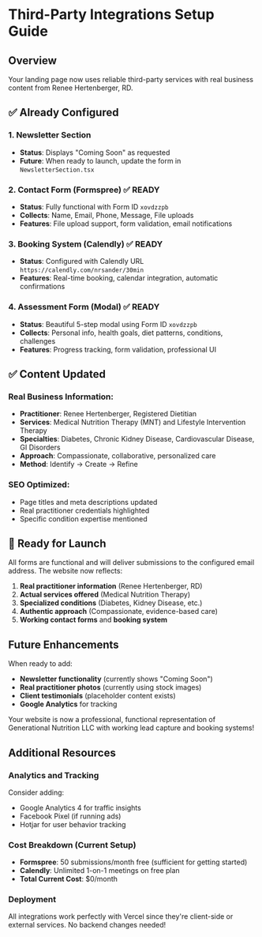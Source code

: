 # Third-Party Integrations Setup Guide

## Overview
Your landing page now uses reliable third-party services with real business content from Renee Hertenberger, RD.

## ✅ Already Configured

### 1. Newsletter Section
- **Status**: Displays "Coming Soon" as requested
- **Future**: When ready to launch, update the form in `NewsletterSection.tsx`

### 2. Contact Form (Formspree) ✅ READY
- **Status**: Fully functional with Form ID `xovdzzpb`
- **Collects**: Name, Email, Phone, Message, File uploads
- **Features**: File upload support, form validation, email notifications

### 3. Booking System (Calendly) ✅ READY
- **Status**: Configured with Calendly URL `https://calendly.com/nrsander/30min`
- **Features**: Real-time booking, calendar integration, automatic confirmations

### 4. Assessment Form (Modal) ✅ READY
- **Status**: Beautiful 5-step modal using Form ID `xovdzzpb`
- **Collects**: Personal info, health goals, diet patterns, conditions, challenges
- **Features**: Progress tracking, form validation, professional UI

## ✅ Content Updated

### Real Business Information:
- **Practitioner**: Renee Hertenberger, Registered Dietitian
- **Services**: Medical Nutrition Therapy (MNT) and Lifestyle Intervention Therapy
- **Specialties**: Diabetes, Chronic Kidney Disease, Cardiovascular Disease, GI Disorders
- **Approach**: Compassionate, collaborative, personalized care
- **Method**: Identify → Create → Refine

### SEO Optimized:
- Page titles and meta descriptions updated
- Real practitioner credentials highlighted
- Specific condition expertise mentioned

## 🚀 Ready for Launch

All forms are functional and will deliver submissions to the configured email address. The website now reflects:

1. **Real practitioner information** (Renee Hertenberger, RD)
2. **Actual services offered** (Medical Nutrition Therapy)
3. **Specialized conditions** (Diabetes, Kidney Disease, etc.)
4. **Authentic approach** (Compassionate, evidence-based care)
5. **Working contact forms** and **booking system**

## Future Enhancements

When ready to add:
- **Newsletter functionality** (currently shows "Coming Soon")
- **Real practitioner photos** (currently using stock images)
- **Client testimonials** (placeholder content exists)
- **Google Analytics** for tracking

Your website is now a professional, functional representation of Generational Nutrition LLC with working lead capture and booking systems!

## Additional Resources

### Analytics and Tracking
Consider adding:
- Google Analytics 4 for traffic insights
- Facebook Pixel (if running ads)
- Hotjar for user behavior tracking

### Cost Breakdown (Current Setup)
- **Formspree**: 50 submissions/month free (sufficient for getting started)
- **Calendly**: Unlimited 1-on-1 meetings on free plan
- **Total Current Cost**: $0/month

### Deployment
All integrations work perfectly with Vercel since they're client-side or external services. No backend changes needed! 